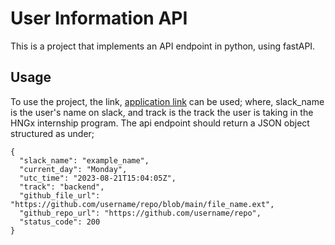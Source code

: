 # User Information API
This is a project that implements an API endpoint in python, using fastAPI.

## Usage
To use the project, the link, [application link](http://example.com/api?slack_name=example_name&track=backend) can be used; where, slack_name is the user's name on slack, and track is the track the user is taking in the HNGx internship program. The api endpoint should return a JSON object structured as under;

```
{
  "slack_name": "example_name",
  "current_day": "Monday",
  "utc_time": "2023-08-21T15:04:05Z",
  "track": "backend",
  "github_file_url": "https://github.com/username/repo/blob/main/file_name.ext",
  "github_repo_url": "https://github.com/username/repo",
  "status_code": 200
}
```
